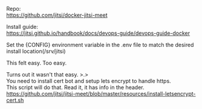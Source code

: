 Repo:<br>
https://github.com/jitsi/docker-jitsi-meet<br>

Install guide:<br>
https://jitsi.github.io/handbook/docs/devops-guide/devops-guide-docker<br>

Set the {CONFIG} environment variable in the .env file to match the desired install location(/srv/jitsi)

This felt easy.  Too easy.

Turns out it wasn't that easy. >.><br>
You need to install cert bot and setup lets encrypt to handle https.<br>
This script will do that.  Read it, it has info in the header.<br>
https://github.com/jitsi/jitsi-meet/blob/master/resources/install-letsencrypt-cert.sh
